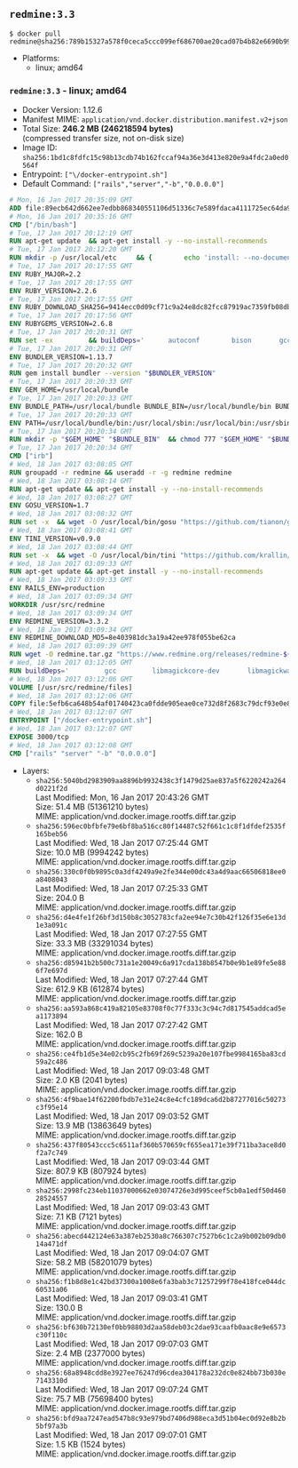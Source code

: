 ## `redmine:3.3`

```console
$ docker pull redmine@sha256:789b15327a578f0ceca5ccc099ef686700ae20cad07b4b82e6690b997c1c7692
```

-	Platforms:
	-	linux; amd64

### `redmine:3.3` - linux; amd64

-	Docker Version: 1.12.6
-	Manifest MIME: `application/vnd.docker.distribution.manifest.v2+json`
-	Total Size: **246.2 MB (246218594 bytes)**  
	(compressed transfer size, not on-disk size)
-	Image ID: `sha256:1bd1c8fdfc15c98b13cdb74b162fccaf94a36e3d413e820e9a4fdc2a0ed0564f`
-	Entrypoint: `["\/docker-entrypoint.sh"]`
-	Default Command: `["rails","server","-b","0.0.0.0"]`

```dockerfile
# Mon, 16 Jan 2017 20:35:09 GMT
ADD file:89ecb642d662ee7edbb868340551106d51336c7e589fdaca4111725ec64da957 in / 
# Mon, 16 Jan 2017 20:35:16 GMT
CMD ["/bin/bash"]
# Tue, 17 Jan 2017 20:12:19 GMT
RUN apt-get update 	&& apt-get install -y --no-install-recommends 		bzip2 		ca-certificates 		libffi-dev 		libgdbm3 		libssl-dev 		libyaml-dev 		procps 		zlib1g-dev 	&& rm -rf /var/lib/apt/lists/*
# Tue, 17 Jan 2017 20:12:20 GMT
RUN mkdir -p /usr/local/etc 	&& { 		echo 'install: --no-document'; 		echo 'update: --no-document'; 	} >> /usr/local/etc/gemrc
# Tue, 17 Jan 2017 20:17:55 GMT
ENV RUBY_MAJOR=2.2
# Tue, 17 Jan 2017 20:17:55 GMT
ENV RUBY_VERSION=2.2.6
# Tue, 17 Jan 2017 20:17:55 GMT
ENV RUBY_DOWNLOAD_SHA256=9414ecc0d09cf71c9a24e8dc82fcc87919ac7359fb08db2791d6c32bfd157339
# Tue, 17 Jan 2017 20:17:56 GMT
ENV RUBYGEMS_VERSION=2.6.8
# Tue, 17 Jan 2017 20:20:31 GMT
RUN set -ex 		&& buildDeps=' 		autoconf 		bison 		gcc 		libbz2-dev 		libgdbm-dev 		libglib2.0-dev 		libncurses-dev 		libreadline-dev 		libxml2-dev 		libxslt-dev 		make 		ruby 		wget 		xz-utils 	' 	&& apt-get update 	&& apt-get install -y --no-install-recommends $buildDeps 	&& rm -rf /var/lib/apt/lists/* 		&& wget -O ruby.tar.xz "https://cache.ruby-lang.org/pub/ruby/${RUBY_MAJOR%-rc}/ruby-$RUBY_VERSION.tar.xz" 	&& echo "$RUBY_DOWNLOAD_SHA256 *ruby.tar.xz" | sha256sum -c - 		&& mkdir -p /usr/src/ruby 	&& tar -xJf ruby.tar.xz -C /usr/src/ruby --strip-components=1 	&& rm ruby.tar.xz 		&& cd /usr/src/ruby 		&& { 		echo '#define ENABLE_PATH_CHECK 0'; 		echo; 		cat file.c; 	} > file.c.new 	&& mv file.c.new file.c 		&& autoconf 	&& ./configure --disable-install-doc --enable-shared 	&& make -j"$(nproc)" 	&& make install 		&& apt-get purge -y --auto-remove $buildDeps 	&& cd / 	&& rm -r /usr/src/ruby 		&& gem update --system "$RUBYGEMS_VERSION"
# Tue, 17 Jan 2017 20:20:31 GMT
ENV BUNDLER_VERSION=1.13.7
# Tue, 17 Jan 2017 20:20:32 GMT
RUN gem install bundler --version "$BUNDLER_VERSION"
# Tue, 17 Jan 2017 20:20:33 GMT
ENV GEM_HOME=/usr/local/bundle
# Tue, 17 Jan 2017 20:20:33 GMT
ENV BUNDLE_PATH=/usr/local/bundle BUNDLE_BIN=/usr/local/bundle/bin BUNDLE_SILENCE_ROOT_WARNING=1 BUNDLE_APP_CONFIG=/usr/local/bundle
# Tue, 17 Jan 2017 20:20:33 GMT
ENV PATH=/usr/local/bundle/bin:/usr/local/sbin:/usr/local/bin:/usr/sbin:/usr/bin:/sbin:/bin
# Tue, 17 Jan 2017 20:20:34 GMT
RUN mkdir -p "$GEM_HOME" "$BUNDLE_BIN" 	&& chmod 777 "$GEM_HOME" "$BUNDLE_BIN"
# Tue, 17 Jan 2017 20:20:34 GMT
CMD ["irb"]
# Wed, 18 Jan 2017 03:08:05 GMT
RUN groupadd -r redmine && useradd -r -g redmine redmine
# Wed, 18 Jan 2017 03:08:14 GMT
RUN apt-get update && apt-get install -y --no-install-recommends 		ca-certificates 		wget 	&& rm -rf /var/lib/apt/lists/*
# Wed, 18 Jan 2017 03:08:27 GMT
ENV GOSU_VERSION=1.7
# Wed, 18 Jan 2017 03:08:32 GMT
RUN set -x 	&& wget -O /usr/local/bin/gosu "https://github.com/tianon/gosu/releases/download/$GOSU_VERSION/gosu-$(dpkg --print-architecture)" 	&& wget -O /usr/local/bin/gosu.asc "https://github.com/tianon/gosu/releases/download/$GOSU_VERSION/gosu-$(dpkg --print-architecture).asc" 	&& export GNUPGHOME="$(mktemp -d)" 	&& gpg --keyserver ha.pool.sks-keyservers.net --recv-keys B42F6819007F00F88E364FD4036A9C25BF357DD4 	&& gpg --batch --verify /usr/local/bin/gosu.asc /usr/local/bin/gosu 	&& rm -r "$GNUPGHOME" /usr/local/bin/gosu.asc 	&& chmod +x /usr/local/bin/gosu 	&& gosu nobody true
# Wed, 18 Jan 2017 03:08:41 GMT
ENV TINI_VERSION=v0.9.0
# Wed, 18 Jan 2017 03:08:44 GMT
RUN set -x 	&& wget -O /usr/local/bin/tini "https://github.com/krallin/tini/releases/download/$TINI_VERSION/tini" 	&& wget -O /usr/local/bin/tini.asc "https://github.com/krallin/tini/releases/download/$TINI_VERSION/tini.asc" 	&& export GNUPGHOME="$(mktemp -d)" 	&& gpg --keyserver ha.pool.sks-keyservers.net --recv-keys 6380DC428747F6C393FEACA59A84159D7001A4E5 	&& gpg --batch --verify /usr/local/bin/tini.asc /usr/local/bin/tini 	&& rm -r "$GNUPGHOME" /usr/local/bin/tini.asc 	&& chmod +x /usr/local/bin/tini 	&& tini -h
# Wed, 18 Jan 2017 03:09:33 GMT
RUN apt-get update && apt-get install -y --no-install-recommends 		imagemagick 		libmysqlclient18 		libpq5 		libsqlite3-0 				bzr 		git 		mercurial 		openssh-client 		subversion 	&& rm -rf /var/lib/apt/lists/*
# Wed, 18 Jan 2017 03:09:33 GMT
ENV RAILS_ENV=production
# Wed, 18 Jan 2017 03:09:34 GMT
WORKDIR /usr/src/redmine
# Wed, 18 Jan 2017 03:09:34 GMT
ENV REDMINE_VERSION=3.3.2
# Wed, 18 Jan 2017 03:09:34 GMT
ENV REDMINE_DOWNLOAD_MD5=8e403981dc3a19a42ee978f055be62ca
# Wed, 18 Jan 2017 03:09:39 GMT
RUN wget -O redmine.tar.gz "https://www.redmine.org/releases/redmine-${REDMINE_VERSION}.tar.gz" 	&& echo "$REDMINE_DOWNLOAD_MD5 redmine.tar.gz" | md5sum -c - 	&& tar -xvf redmine.tar.gz --strip-components=1 	&& rm redmine.tar.gz files/delete.me log/delete.me 	&& mkdir -p tmp/pdf public/plugin_assets 	&& chown -R redmine:redmine ./
# Wed, 18 Jan 2017 03:12:05 GMT
RUN buildDeps=' 		gcc 		libmagickcore-dev 		libmagickwand-dev 		libmysqlclient-dev 		libpq-dev 		libsqlite3-dev 		make 		patch 	' 	&& set -ex 	&& apt-get update && apt-get install -y $buildDeps --no-install-recommends 	&& rm -rf /var/lib/apt/lists/* 	&& bundle install --without development test 	&& for adapter in mysql2 postgresql sqlite3; do 		echo "$RAILS_ENV:" > ./config/database.yml; 		echo "  adapter: $adapter" >> ./config/database.yml; 		bundle install --without development test; 	done 	&& rm ./config/database.yml 	&& apt-get purge -y --auto-remove $buildDeps
# Wed, 18 Jan 2017 03:12:06 GMT
VOLUME [/usr/src/redmine/files]
# Wed, 18 Jan 2017 03:12:06 GMT
COPY file:5efb6ca648b54af01740423ca0fdde905eae0ce732d8f2683c79dcf93e0e86c5 in / 
# Wed, 18 Jan 2017 03:12:07 GMT
ENTRYPOINT ["/docker-entrypoint.sh"]
# Wed, 18 Jan 2017 03:12:07 GMT
EXPOSE 3000/tcp
# Wed, 18 Jan 2017 03:12:08 GMT
CMD ["rails" "server" "-b" "0.0.0.0"]
```

-	Layers:
	-	`sha256:5040bd2983909aa8896b9932438c3f1479d25ae837a5f6220242a264d0221f2d`  
		Last Modified: Mon, 16 Jan 2017 20:43:26 GMT  
		Size: 51.4 MB (51361210 bytes)  
		MIME: application/vnd.docker.image.rootfs.diff.tar.gzip
	-	`sha256:596ec0bfbfe79e6bf8ba516cc80f14487c52f661c1c8f1dfdef2535f165beb56`  
		Last Modified: Wed, 18 Jan 2017 07:25:44 GMT  
		Size: 10.0 MB (9994242 bytes)  
		MIME: application/vnd.docker.image.rootfs.diff.tar.gzip
	-	`sha256:330c0f0b9895c0a3df4249a9e2fe344e00dc43a4d9aac66506818ee0a8408043`  
		Last Modified: Wed, 18 Jan 2017 07:25:33 GMT  
		Size: 204.0 B  
		MIME: application/vnd.docker.image.rootfs.diff.tar.gzip
	-	`sha256:d4e4fe1f26bf3d150b8c3052783cfa2ee94e7c30b42f126f35e6e13d1e3a091c`  
		Last Modified: Wed, 18 Jan 2017 07:27:55 GMT  
		Size: 33.3 MB (33291034 bytes)  
		MIME: application/vnd.docker.image.rootfs.diff.tar.gzip
	-	`sha256:d85941b2b500c731a1e20049c6a917cda138b8547b0e9b1e89fe5e886f7e697d`  
		Last Modified: Wed, 18 Jan 2017 07:27:44 GMT  
		Size: 612.9 KB (612874 bytes)  
		MIME: application/vnd.docker.image.rootfs.diff.tar.gzip
	-	`sha256:aa593a868c419a82105e83708f0c77f333c3c94c7d817545addcad5ea1173894`  
		Last Modified: Wed, 18 Jan 2017 07:27:42 GMT  
		Size: 162.0 B  
		MIME: application/vnd.docker.image.rootfs.diff.tar.gzip
	-	`sha256:ce4fb1d5e34e02cb95c2fb69f269c5239a20e107fbe9984165ba83cd59a2c486`  
		Last Modified: Wed, 18 Jan 2017 09:03:48 GMT  
		Size: 2.0 KB (2041 bytes)  
		MIME: application/vnd.docker.image.rootfs.diff.tar.gzip
	-	`sha256:4f9bae14f62200fbdb7e31e24c8e4cfc189dca6d2b87277016c50273c3f95e14`  
		Last Modified: Wed, 18 Jan 2017 09:03:52 GMT  
		Size: 13.9 MB (13863649 bytes)  
		MIME: application/vnd.docker.image.rootfs.diff.tar.gzip
	-	`sha256:437f80543ccc5c6511af360b570659cf655ea171e39f711ba3ace8d0f2a7c749`  
		Last Modified: Wed, 18 Jan 2017 09:03:44 GMT  
		Size: 807.9 KB (807924 bytes)  
		MIME: application/vnd.docker.image.rootfs.diff.tar.gzip
	-	`sha256:2998fc234eb11037000662e03074726e3d995ceef5cb0a1edf50d46028524557`  
		Last Modified: Wed, 18 Jan 2017 09:03:43 GMT  
		Size: 7.1 KB (7121 bytes)  
		MIME: application/vnd.docker.image.rootfs.diff.tar.gzip
	-	`sha256:abecd442124e63a387eb2530a8c766307c7527b6c1c2a9b002b09db014a471df`  
		Last Modified: Wed, 18 Jan 2017 09:04:07 GMT  
		Size: 58.2 MB (58201079 bytes)  
		MIME: application/vnd.docker.image.rootfs.diff.tar.gzip
	-	`sha256:f1b8d8e1c42bd37300a1008e6fa3bab3c71257299f78e418fce044dc60531a06`  
		Last Modified: Wed, 18 Jan 2017 09:03:41 GMT  
		Size: 130.0 B  
		MIME: application/vnd.docker.image.rootfs.diff.tar.gzip
	-	`sha256:bf630b72130ef0bb98803d2aa58deb03c2dae93caafb0aac8e9e6573c30f110c`  
		Last Modified: Wed, 18 Jan 2017 09:07:03 GMT  
		Size: 2.4 MB (2377000 bytes)  
		MIME: application/vnd.docker.image.rootfs.diff.tar.gzip
	-	`sha256:68a8948cdd8e3927ee76247d96cdea304178a232dc0e824bb73b030e7143310d`  
		Last Modified: Wed, 18 Jan 2017 09:07:24 GMT  
		Size: 75.7 MB (75698400 bytes)  
		MIME: application/vnd.docker.image.rootfs.diff.tar.gzip
	-	`sha256:bfd9aa7247ead547b8c93e979bd7406d988eca3d51b04ec0d92e8b2b5bf97a3b`  
		Last Modified: Wed, 18 Jan 2017 09:07:01 GMT  
		Size: 1.5 KB (1524 bytes)  
		MIME: application/vnd.docker.image.rootfs.diff.tar.gzip
